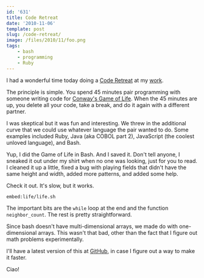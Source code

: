 ```yaml
---
id: '631'
title: Code Retreat
date: '2010-11-06'
template: post
slug: /code-retreat/
image: /files/2010/11/foo.png
tags:
    - bash
    - programming
    - Ruby
---
```


I had a wonderful time today doing a
[Code Retreat](http://coderetreat.com/how-it-works.html) at my
[work](http://vivisimo.com/).

The principle is simple. You spend 45 minutes pair programming with someone
writing code for
[Conway's Game of Life](http://en.wikipedia.org/wiki/Conway's_Game_of_Life).
When the 45 minutes are up, you delete all your code, take a break, and do it
again with a different partner.

<!-- more -->

I was skeptical but it was fun and interesting. We threw in the additional
curve that we could use whatever language the pair wanted to do. Some examples
included Ruby, Java (aka COBOL part 2), JavaScript (the coolest unloved
language), and Bash.

Yup, I did the Game of Life in Bash. And I saved it. Don't tell anyone, I
sneaked it out under my shirt when no one was looking, just for you to read. I
cleaned it up a little, fixed a bug with playing fields that didn't have the
same height and width, added more patterns, and added some help.

Check it out. It's slow, but it works.

`embed:life/life.sh`

The important bits are the `while` loop at the end and the function
`neighbor_count`. The rest is pretty straightforward.

Since bash doesn't have multi-dimensional arrays, we made do with
one-dimensional arrays. This wasn't that bad, other than the fact that I
figure out math problems experimentally.

I'll have a latest version of this at
[GitHub](https://github.com/docwhat/life), in case I figure out a way to make
it faster.

Ciao!</rows></columns></rows>
